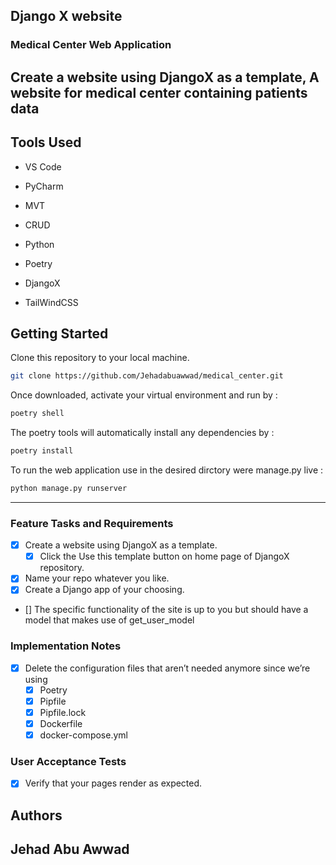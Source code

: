 ## Django X website

### Medical Center Web Application

Create a website using DjangoX as a template, A website for medical center containing patients data
---

## Tools Used

* VS Code
* PyCharm

* MVT
* CRUD

* Python
* Poetry

* DjangoX
* TailWindCSS

## Getting Started

Clone this repository to your local machine.

```bash
git clone https://github.com/Jehadabuawwad/medical_center.git
```

Once downloaded, activate your virtual environment and run by :

```bash
poetry shell
```

The poetry tools will automatically install any dependencies by :

```bash
poetry install
```

To run the web application use in the desired dirctory were manage.py live : 

```bash
python manage.py runserver
```

---

### Feature Tasks and Requirements

* [x] Create a website using DjangoX as a template.
    - [x] Click the Use this template button on home page of DjangoX repository.
* [x] Name your repo whatever you like.
* [x] Create a Django app of your choosing.
* [] The specific functionality of the site is up to you but should have a model that makes use of get_user_model

### Implementation Notes

* [x] Delete the configuration files that aren’t needed anymore since we’re using    
    - [x] Poetry
    - [x] Pipfile
    - [x] Pipfile.lock
    - [x] Dockerfile
    - [x] docker-compose.yml

### User Acceptance Tests

* [x] Verify that your pages render as expected.

## Authors

Jehad Abu Awwad
---
